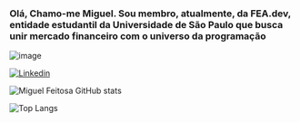 ### Olá, Chamo-me Miguel. Sou membro, atualmente, da FEA.dev, entidade estudantil da Universidade de São Paulo que busca unir mercado financeiro com o universo da programação
![image](https://www.bing.com/images/search?view=detailV2&ccid=HkQU03B5&id=D4A11B85F3DD5E308BD9080D73BB55F330961F13&thid=OIP.HkQU03B5bG6L__E3OHXHngHaBO&mediaurl=https%3a%2f%2fyt3.googleusercontent.com%2fsjsn0uODjQVzH1Fgdw3D6szEXEM_DJfsWeyrgMBm3Bx8f8EvRTENgKpzwmsx8wfCfmb3IJRM%3dw2560-fcrop64%3d1%2c00005a57ffffa5a8-k-c0xffffffff-no-nd-rj&cdnurl=https%3a%2f%2fth.bing.com%2fth%2fid%2fR.1e4414d370796c6e8bfff1373875c79e%3frik%3dEx%252bWMPNVu3MNCA%26pid%3dImgRaw%26r%3d0&exph=424&expw=2560&q=fea+dev+banner&simid=608006020900545855&FORM=IRPRST&ck=1224B164E1904F326BD027589BDA54CB&selectedIndex=34&itb=0)

[![Linkedin](https://img.shields.io/badge/LinkedIn-0077B5?style=for-the-badge&logo=linkedin&logoColor=white)](www.linkedin.com/in/miguel-feitosa-b50b052b0)

![Miguel Feitosa GitHub stats](https://github-readme-stats.vercel.app/api?username=Miguelrfeitosa2&hide=contribs,prs)

![Top Langs](https://github-readme-stats.vercel.app/api/top-langs/?username=Miguelrfeitosa2&layout=compact)

